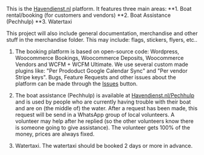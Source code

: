 This is the [Havendienst.nl](https://havendienst.nl) platform. It features three main areas:
**1. Boat rental/booking (for customers and vendors)
**2. Boat Assistance (Pechhulp)
**3. Watertaxi




This project will also include general documentation, merchandise and other stuff in the merchandise folder. This may include: flags, stickers, flyers, etc..

1. The booking platform is based on open-source code: Wordpress, Woocommerce Bookings, Woocommerce Deposits, Woocommerce Vendors and WCFM + WCFM Ultimate.
We use several custom made plugins like: "Per Prododuct Google Calendar Sync" and "Per vendor Stripe keys".
Bugs, Feature Requests and other issues about the platform can be made through the [Issues](https://github.com/roelbroersma/Havendienst/issues) button.

2. The boat assistance (Pechhulp) is available at [Havendienst.nl/Pechhulp](https://havendienst.nl/Pechhulp) and is used by people who are currently having trouble with their boat and are on (the middle of) the water. After a request has been made, this request will be send in a WhatsApp group of local volunteers. A volunteer may help after he replied (so the other volunteers know there is someone going to give assistance). The volunteer gets 100% of the money, prices are always fixed.

3. Watertaxi. The watertaxi should be booked 2 days or more in advance.
